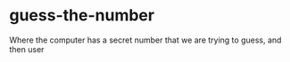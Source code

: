 # guess-the-number
Where the computer has a secret number that we are trying to guess, and then user 
